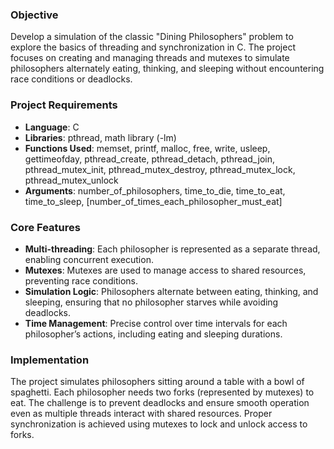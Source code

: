 ### Objective

Develop a simulation of the classic "Dining Philosophers" problem to explore the basics of threading and synchronization in C. The project focuses on creating and managing threads and mutexes to simulate philosophers alternately eating, thinking, and sleeping without encountering race conditions or deadlocks.

### Project Requirements

- **Language**: C
- **Libraries**: pthread, math library (-lm)
- **Functions Used**: memset, printf, malloc, free, write, usleep, gettimeofday, pthread_create, pthread_detach, pthread_join, pthread_mutex_init, pthread_mutex_destroy, pthread_mutex_lock, pthread_mutex_unlock
- **Arguments**: number_of_philosophers, time_to_die, time_to_eat, time_to_sleep, [number_of_times_each_philosopher_must_eat]

### Core Features

- **Multi-threading**: Each philosopher is represented as a separate thread, enabling concurrent execution.
- **Mutexes**: Mutexes are used to manage access to shared resources, preventing race conditions.
- **Simulation Logic**: Philosophers alternate between eating, thinking, and sleeping, ensuring that no philosopher starves while avoiding deadlocks.
- **Time Management**: Precise control over time intervals for each philosopher’s actions, including eating and sleeping durations.

### Implementation

The project simulates philosophers sitting around a table with a bowl of spaghetti. Each philosopher needs two forks (represented by mutexes) to eat. The challenge is to prevent deadlocks and ensure smooth operation even as multiple threads interact with shared resources. Proper synchronization is achieved using mutexes to lock and unlock access to forks.
